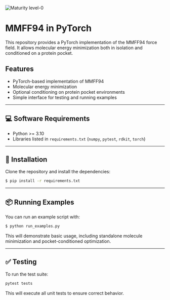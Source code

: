 ![Maturity level-0](https://img.shields.io/badge/Maturity%20Level-ML--0-red)
# MMFF94 in PyTorch

This repository provides a PyTorch implementation of the MMFF94 force field. 
It allows molecular energy minimization both in isolation and conditioned on a protein pocket.

## Features

- PyTorch-based implementation of MMFF94
- Molecular energy minimization
- Optional conditioning on protein pocket environments
- Simple interface for testing and running examples

---

## 💻 Software Requirements

- Python >= 3.10
- Libraries listed in `requirements.txt` (`numpy`, `pytest`, `rdkit`, `torch`)

---

## 🚀 Installation

Clone the repository and install the dependencies:

```bash
$ pip install -r requirements.txt
```

---

## 📦 Running Examples

You can run an example script with:

```bash
$ python run_examples.py
```

This will demonstrate basic usage, including standalone molecule minimization and 
pocket-conditioned optimization.

---

## ✅ Testing

To run the test suite:

```bash
pytest tests
```

This will execute all unit tests to ensure correct behavior.
